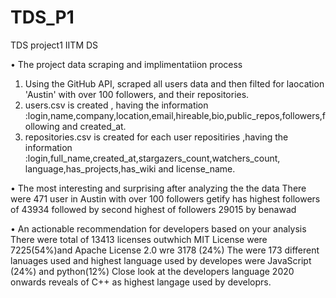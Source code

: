 # TDS_P1
TDS project1 IITM DS

•	The project data scraping and implimentatiion process
   1. Using the GitHub API, scraped all users data and then filted for laocation 'Austin' with over 100 followers, and their repositories.
   2. users.csv is created , having the information :login,name,company,location,email,hireable,bio,public_repos,followers,following and created_at.
   3. repositories.csv is created for each user repositiries ,having the information :login,full_name,created_at,stargazers_count,watchers_count,
   language,has_projects,has_wiki and license_name.
   
•	The most interesting and surprising  after analyzing the the data
  There were 471 user in Austin with over 100 followers
  getify has highest followers of 43934 followed by second highest of followers 29015 by benawad
  
•	An actionable recommendation for developers based on your analysis
  There were total of 13413 licenses outwhich MIT License were 7225(54%)and Apache License 2.0 wre 3178 (24%)
  The were 173 different lanuages used and  highest language used by developes were JavaScript (24%) and python(12%)
  Close look at the developers language 2020 onwards reveals of C++ as highest langage used by developrs.


